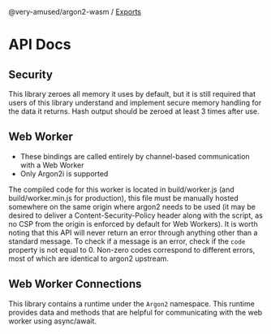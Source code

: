 @very-amused/argon2-wasm / [Exports](modules.md)

# API Docs

## Security
This library zeroes all memory it uses by default, but it is still required that users of this library understand and implement secure memory handling for the data it returns. Hash output should be zeroed at least 3 times after use.

## Web Worker
- These bindings are called entirely by channel-based communication with a Web Worker 
- Only Argon2i is supported

The compiled code for this worker is located in build/worker.js (and build/worker.min.js for production), this file must be manually hosted somewhere on the same origin where argon2 needs to be used (it may be desired to deliver a Content-Security-Policy header along with the script, as no CSP from the origin is enforced by default for Web Workers). It is worth noting that this API will never return an error through anything other than a standard message. To check if a message is an error, check if the `code` property is not equal to 0. Non-zero codes correspond to different errors, most of which are identical to argon2 upstream.

## Web Worker Connections
This library contains a runtime under the `Argon2` namespace. This runtime provides data and methods that are helpful for communicating with the web worker using async/await.
